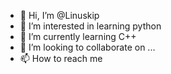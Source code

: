 - 👋 Hi, I’m @Linuskip
- 👀 I’m interested in learning python
- 🌱 I’m currently learning C++
- 💞️ I’m looking to collaborate on ...
- 📫 How to reach me

<!---
Linuskip/Linuskip is a ✨ special ✨ repository because its `README.md` (this file) appears on your GitHub profile.
You can click the Preview link to take a look at your changes
